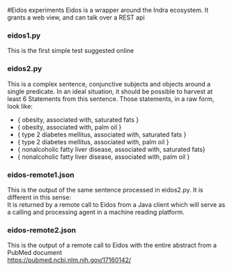 #Eidos experiments
Eidos is a wrapper around the Indra ecosystem. It grants a web view, and can talk over a REST api

### eidos1.py
This is the first simple test suggested online

### eidos2.py
This is a complex sentence, conjunctive subjects and objects around a single predicate. In an ideal situation, it should be possible
to harvest at least 6 Statements from this sentence. Those statements, in a raw form, look like:

* { obesity, associated with, saturated fats }
* { obesity, associated with, palm oil }
* { type 2 diabetes mellitus, associated with, saturated fats }
* { type 2 diabetes mellitus, associated with, palm oil }
* { nonalcoholic fatty liver disease, associated with, saturated fats}
* { nonalcoholic fatty liver disease, associated with, palm oil }

### eidos-remote1.json
This is the output of the same sentence processed in eidos2.py. It is different in this sense:<br/>
It is returned by a remote call to Eidos from a Java client which will serve as a calling and processing agent in a machine reading platform.

### eidos-remote2.json
This is the output of a remote call to Eidos with the entire abstract from a PubMed document<br/>
https://pubmed.ncbi.nlm.nih.gov/17160142/


